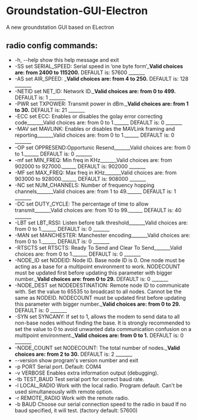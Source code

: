 # Groundstation-GUI-Electron
A new groundstation GUI based on ELectron
## radio config commands:

 * -h, --help       show this help message and exit
  * -SS               set SERIAL_SPEED: Serial speed in ‘one byte form’_______Valid choices are: from 2400 to 115200.______ DEFAULT is: 57600 _______
  * -AS             set AIR_SPEED: _______Valid choices are: from 4 to 250.______ DEFAULT is: 128 _______
  * -NETID         set NET_ID: Network ID._______Valid choices are: from 0 to 499.______ DEFAULT is: 1 _______
  * -PWR             set TXPOWER: Transmit power in dBm._______Valid choices are: from 1 to 30.______ DEFAULT is: 21 _______
  * -ECC             set ECC: Enables or disables the golay error correcting code_______Valid choices are: from 0 to 1.______ DEFAULT is: 0 _______
  * -MAV              set MAVLINK: Enables or disables the MAVLink framing and reporting_______Valid choices are: from 0 to 1.______ DEFAULT is: 0 _______
  * -OP             set OPPRESEND:Opportunic Resend_______Valid choices are: from 0 to 1.______ DEFAULT is: 0 _______
  * -mf               set MIN_FREQ: Min freq in KHz_______Valid choices are: from 902000 to 927000.______ DEFAULT is: 902000 _______
  * -MF              set MAX_FREQ: Max freq in KHz_______Valid choices are: from 903000 to 928000.______ DEFAULT is: 908000 _______
  * -NC               set NUM_CHANNELS: Number of frequency hopping channels_______Valid choices are: from 1 to 49.______ DEFAULT is: 1 _______
  * -DC               set DUTY_CYCLE: The percentage of time to allow transmit_______Valid choices are: from 10 to 99.______ DEFAULT is: 40 _______
  * -LBT              set LBT_RSSI: Listen before talk threshold_______Valid choices are: from 0 to 1.______ DEFAULT is: 0 _______
  * -MAN             set MANCHESTER: Manchester encoding_______Valid choices are: from 0 to 1.______ DEFAULT is: 0 _______
  * -RTSCTS           set RTSCTS: Ready To Send and Clear To Send_______Valid choices are: from 0 to 1.______ DEFAULT is: 0 _______
  * -NODE_ID          set NODEID: Node ID. Base node ID is 0. One node must be acting as a base for a multipoint environment to work. NODECOUNT must be
                    updated first before updating this parameter with bigger number._______Valid choices are: from 0 to 29.______ DEFAULT is: 0 _______
  * -NODE_DEST      set NODEDESTINATION: Remote node ID to communicate with. Set the value to 65535 to broadcast to all nodes. Cannot be the same as
                   NODEID. NODECOUNT must be updated first before updating this parameter with bigger number._______Valid choices are: from 0 to 29.______
                   DEFAULT is: 0 _______
  * -SYN             set SYNCANY: If set to 1, allows the modem to send data to all non-base nodes without finding the base. It is strongly recommended to
                   set the value to 0 to avoid unwanted data communication confusion on a multipoint environment._______Valid choices are: from 0 to 1.______
                   DEFAULT is: 0 _______
  * -NODE_COUNT      set NODECOUNT: The total number of nodes._______Valid choices are: from 2 to 30.______ DEFAULT is: 2 _______
  * --version        show program's version number and exit
  * -p PORT          Serial port. Default: COM4
  * -v VERBOSE       Enables extra information output (debugging).
  * -tb TEST_BAUD    Test serial port for correct baud rate.
  * -l LOCAL_RADIO   Work with the local radio. Program default. Can't be used simultaneously with remote option.
  * -r REMOTE_RADIO  Work with the remote radio.
  * -b BAUD          Choose our serial connection speed to the radio in baud If no baud specified, it will test. (factory default: 57600)
